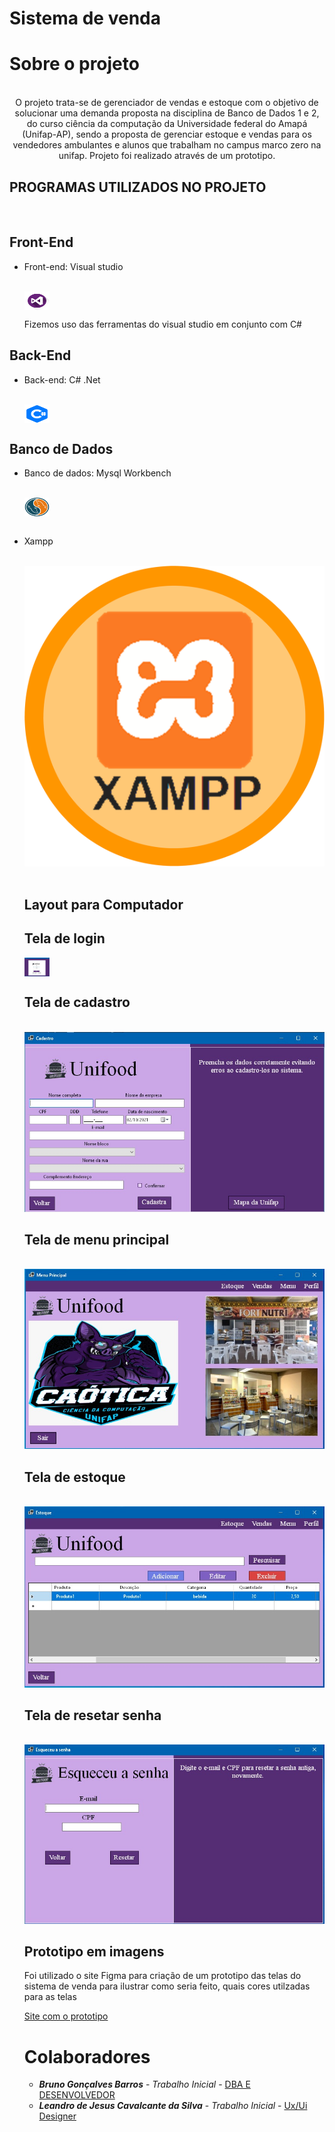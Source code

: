 # Sistema de venda


# Sobre o projeto

<div  align="center" border:1px solid black;>
 
 <p>
  <br/> O projeto trata-se de gerenciador de vendas e estoque com o objetivo de solucionar uma demanda proposta na disciplina de Banco de Dados 1 e 2, do curso ciência da         computação  da Universidade federal do Amapá (Unifap-AP), sendo a proposta de gerenciar estoque e vendas para os vendedores ambulantes e alunos que trabalham no campus marco     zero na unifap.
  Projeto foi realizado através de um prototipo.
 </p>
</div>

## PROGRAMAS UTILIZADOS NO PROJETO

<br />

 ## Front-End
 
<ul>

<li><div display:"inline-block">
    <p>Front-end: Visual studio</p>
    <br />
    <img align="center" height="30" width="40" src="https://github.com/doomquest3/Projetopessoal/blob/master/imagens%20para%20repositorio/VisualStudio.png">
    <p>Fizemos uso das ferramentas do visual studio em conjunto com C#</p>
</div></li>
  
 </ul>
 
 
 
 ## Back-End
 
 <ul>

  <li><div display:"inline-block">
    <p>Back-end: C# .Net</p>
        <br />
    <img align="center" height="30" width="40" src="https://github.com/doomquest3/Projetopessoal/blob/master/imagens%20para%20repositorio/C%23.png">
  </div></li>

 </ul>
 
 ## Banco de Dados
 
 <ul>
    <li><div display:"inline-block">
    <p>Banco de dados: Mysql Workbench</p>
        <br />
    <img align="center" height="30" width="40" src="https://github.com/doomquest3/Projetopessoal/blob/master/imagens%20para%20repositorio/MySql.png">
  </div></li>
    <br />
    <li><div style="display: inline_block">
    <p>Xampp</p>
        <br />
    <img src="https://github.com/doomquest3/Projetopessoal/blob/master/imagens%20para%20repositorio/Xampp.png">
  </div></li>
  
<br />

## Layout para Computador

## Tela de login

<img align="center" height="30" width="40" src="https://github.com/doomquest3/Projetopessoal/blob/master/imagens%20para%20repositorio/TelaLogin.jpeg">

<br />

## Tela de cadastro

<br />

<img src="https://github.com/doomquest3/Projetopessoal/blob/master/imagens%20para%20repositorio/TelaCadastro.jpeg">

<br />

## Tela de menu principal

<br />

<img src="https://github.com/doomquest3/Projetopessoal/blob/master/imagens%20para%20repositorio/TelaMenu.jpeg">

<br />

## Tela de estoque

<br />

<img src="https://github.com/doomquest3/Projetopessoal/blob/master/imagens%20para%20repositorio/TelaEstoque.jpeg">

<br />

## Tela de resetar senha

<br />

<img src="https://github.com/doomquest3/Projetopessoal/blob/master/imagens%20para%20repositorio/TelaResetarSenha.jpeg">

<br />

## Prototipo em imagens

<p>
 Foi utilizado o site Figma para criação de um prototipo das telas do sistema de venda para ilustrar como seria feito, quais
 cores utilzadas para as telas
</p>

<a href="https://www.figma.com/file/ABs5NiveDjZJxHzPftF7vN/Programa-banco-de-dados?node-id=0%3A1">Site com o prototipo</a>

# Colaboradores

* ***Bruno Gonçalves Barros*** - *Trabalho Inicial* - [DBA E DESENVOLVEDOR ](https://github.com/SrMorpheus)
* ***Leandro de Jesus Cavalcante da Silva*** - *Trabalho Inicial* - [Ux/Ui Designer ](https://github.com/doomquest3)


